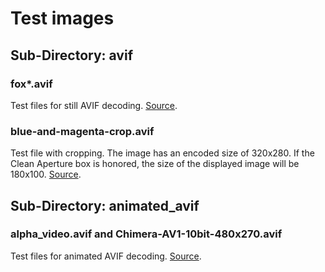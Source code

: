 # Test images

## Sub-Directory: avif

### fox*.avif

Test files for still AVIF decoding.
[Source](https://github.com/AOMediaCodec/av1-avif/tree/77bd20d59d7cade4ab98f276ff4828433ebd089b/testFiles/Link-U).

### blue-and-magenta-crop.avif

Test file with cropping. The image has an encoded size of 320x280. If the Clean
Aperture box is honored, the size of the displayed image will be 180x100.
[Source](https://source.chromium.org/chromium/chromium/src/+/main:third_party/blink/web_tests/images/resources/avif/blue-and-magenta-crop.avif;l=1;drc=3a13337543c1e7de6914f87cd6f02ab06751c572).

## Sub-Directory: animated_avif

### alpha_video.avif and Chimera-AV1-10bit-480x270.avif

Test files for animated AVIF decoding.
[Source](https://github.com/AOMediaCodec/av1-avif/tree/77bd20d59d7cade4ab98f276ff4828433ebd089b/testFiles/Netflix/avis).
